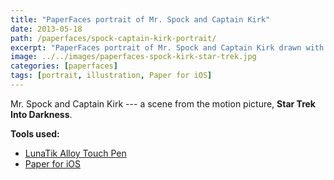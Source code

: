 ```yaml
---
title: "PaperFaces portrait of Mr. Spock and Captain Kirk"
date: 2013-05-18
path: /paperfaces/spock-captain-kirk-portrait/
excerpt: "PaperFaces portrait of Mr. Spock and Captain Kirk drawn with Paper for iOS on an iPad."
image: ../../images/paperfaces-spock-kirk-star-trek.jpg
categories: [paperfaces]
tags: [portrait, illustration, Paper for iOS]
---
```


Mr. Spock and Captain Kirk --- a scene from the motion picture, **Star Trek Into Darkness**.

**Tools used:**

- [LunaTik Alloy Touch Pen](https://www.amazon.com/gp/product/B00821TR7G/ref=as_li_ss_tl?ie=UTF8&tag=mademist-20&linkCode=as2&camp=1789&creative=390957&creativeASIN=B00821TR7G)
- [Paper for iOS](https://paper.bywetransfer.com/)

